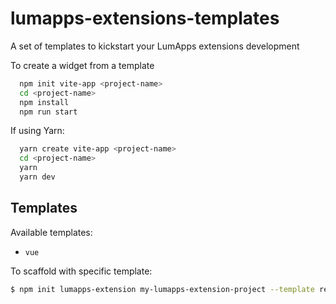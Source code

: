 # lumapps-extensions-templates
A set of templates to kickstart your LumApps extensions development

To create a widget from a template

```bash
  npm init vite-app <project-name>
  cd <project-name>
  npm install
  npm run start
```

If using Yarn:

```bash
  yarn create vite-app <project-name>
  cd <project-name>
  yarn
  yarn dev
```

## Templates
Available templates:

- `vue`


To scaffold with specific template:

```bash
$ npm init lumapps-extension my-lumapps-extension-project --template react
```
